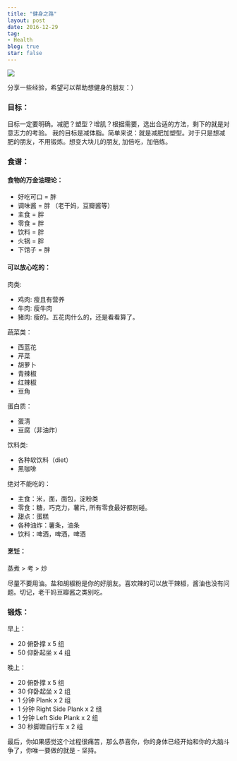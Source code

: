 ```yaml
---
title: "健身之路"
layout: post
date: 2016-12-29
tag:
- Health
blog: true
star: false
---
```


<img src="{{site.url}}/assets/images/fit.jpg">

分享一些经验，希望可以帮助想健身的朋友：）

### 目标：

目标一定要明确。减肥？塑型？增肌？根据需要，选出合适的方法，剩下的就是对意志力的考验。 我的目标是减体脂。简单来说：就是减肥加塑型。对于只是想减肥的朋友，不用锻炼。想变大块儿的朋友, 加倍吃，加倍练。

### 食谱：

#### 食物的万金油理论：

  * 好吃可口 = 胖
  * 调味酱 = 胖 （老干妈，豆瓣酱等）
  * 主食 = 胖
  * 零食 = 胖
  * 饮料 = 胖
  * 火锅 = 胖
  * 下馆子 = 胖

#### 可以放心吃的：

肉类:

  * 鸡肉: 瘦且有营养
  * 牛肉: 瘦牛肉
  * 猪肉: 瘦的。五花肉什么的，还是看看算了。

蔬菜类：

  * 西蓝花
  * 芹菜
  * 胡萝卜
  * 青辣椒
  * 红辣椒
  * 豆角

蛋白质：

  * 蛋清
  * 豆腐（非油炸）

饮料类:

  * 各种软饮料（diet）
  * 黑咖啡

绝对不能吃的：

  * 主食：米，面，面包，淀粉类
  * 零食：糖，巧克力，薯片, 所有零食最好都别碰。
  * 甜点：蛋糕
  * 各种油炸：薯条，油条
  * 饮料：啤酒，啤酒，啤酒

#### 烹饪：

蒸煮 > 考 > 炒

尽量不要用油。盐和胡椒粉是你的好朋友。喜欢辣的可以放干辣椒，酱油也没有问题。切记，老干妈豆瓣酱之类别吃。


### 锻炼：

早上：

  * 20 俯卧撑 x 5 组
  * 50 仰卧起坐 x 4 组

晚上：

  * 20 俯卧撑 x 5 组
  * 30 仰卧起坐 x 2 组
  * 1 分钟 Plank x 2 组
  * 1 分钟 Right Side Plank x 2 组
  * 1 分钟 Left Side Plank x 2 组
  * 30 秒脚蹬自行车 x 2 组


最后，你如果感觉这个过程很痛苦，那么恭喜你，你的身体已经开始和你的大脑斗争了，你唯一要做的就是 - 坚持。






